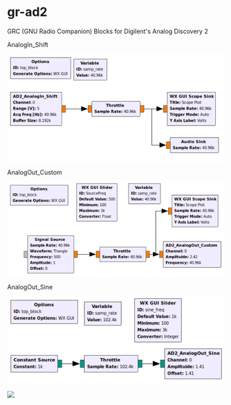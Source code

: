 # gr-ad2
GRC (GNU Radio Companion) Blocks for Digilent's Analog Discovery 2

AnalogIn_Shift

<img src="https://github.com/7m4mon/gr-ad2/blob/master/AnalogIn_Shift.grc.png" alt="AnalogIn_Shift" title="">

AnalogOut_Custom

<img src="https://github.com/7m4mon/gr-ad2/blob/master/AnalogOut_Custom.grc.png" alt="AnalogOut_Custom" title="">

AnalogOut_Sine

<img src="https://github.com/7m4mon/gr-ad2/blob/master/AnalogOut_Sine.grc.png" alt="AnalogOut_Sine" title="">

[![](https://img.youtube.com/vi/YdhogbIK9YY/0.jpg)](https://www.youtube.com/watch?v=YdhogbIK9YY)

